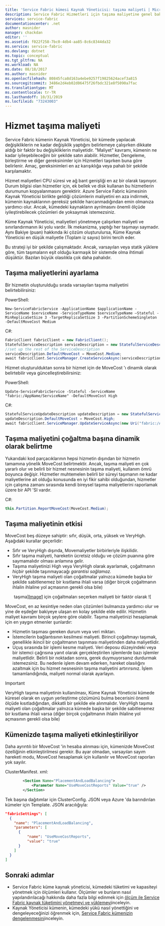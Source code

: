 ```yaml
---
title: 'Service Fabric kümesi Kaynak Yöneticisi: taşıma maliyeti | Microsoft Docs'
description: Service Fabric Hizmetleri için taşıma maliyetine genel bakış
services: service-fabric
documentationcenter: .net
author: masnider
manager: chackdan
editor: ''
ms.assetid: f022f258-7bc0-4db4-aa85-8c6c8344da32
ms.service: service-fabric
ms.devlang: dotnet
ms.topic: conceptual
ms.tgt_pltfrm: NA
ms.workload: NA
ms.date: 08/18/2017
ms.author: masnider
ms.openlocfilehash: 80845fca8d163a4ebe9257f19825624acef3a815
ms.sourcegitcommit: 3486e2d4eb02d06475f26fbdc321e8f5090a7fac
ms.translationtype: MT
ms.contentlocale: tr-TR
ms.lasthandoff: 10/31/2019
ms.locfileid: "73243003"
---
```

# <a name="service-movement-cost"></a>Hizmet taşıma maliyeti
Service Fabric kümenin Kaynak Yöneticisi, bir kümede yapılacak değişikliklerin ne kadar değişiklik yaptığını belirlemeye çalışırken dikkate aldığı bir faktör bu değişikliklerin maliyetidir. "Maliyet" kavramı, kümenin ne kadar iyileşebileceğini bir şekilde satın alabilir. Hizmetler, Dengeleme, birleştirme ve diğer gereksinimler için Hizmetleri taşırken buna göre belirlenir. Amaç, gereksinimleri en az karışıklığa veya pahalı bir şekilde karşılamaktır. 

Hizmet maliyetleri CPU süresi ve ağ bant genişliği en az bir olarak taşınıyor. Durum bilgisi olan hizmetler için, ek bellek ve disk kullanan bu hizmetlerin durumunun kopyalanmasını gerektirir. Azure Service Fabric kümesinin Kaynak Yöneticisi birlikte geldiği çözümlerin maliyetini en aza indirmek, kümenin kaynaklarının gereksiz şekilde harcanmadığından emin olmanıza yardımcı olur. Ancak, kümedeki kaynakların ayrılmasını önemli ölçüde iyileştirebilecek çözümleri de yoksaymak istemezsiniz.

Küme Kaynak Yöneticisi, maliyetleri yönetmeye çalışırken maliyeti ve sınırlandırmanın iki yolu vardır. İlk mekanizma, yaptığı her taşımayı saymadır. Aynı Bakiye (puan) hakkında iki çözüm oluşturulursa, Küme Kaynak Yöneticisi en düşük maliyetle (Toplam iz sayısı) birini tercih eder.

Bu strateji iyi bir şekilde çalışmaktadır. Ancak, varsayılan veya statik yüklere göre, tüm taşımaların eşit olduğu karmaşık bir sistemde olma ihtimali düşüktür. Bazıları büyük olasılıkla çok daha pahalıdır.

## <a name="setting-move-costs"></a>Taşıma maliyetlerini ayarlama 
Bir hizmetin oluşturulduğu sırada varsayılan taşıma maliyetini belirtebilirsiniz:

PowerShell:

```posh
New-ServiceFabricService -ApplicationName $applicationName -ServiceName $serviceName -ServiceTypeName $serviceTypeName –Stateful -MinReplicaSetSize 3 -TargetReplicaSetSize 3 -PartitionSchemeSingleton -DefaultMoveCost Medium
```

C#: 

```csharp
FabricClient fabricClient = new FabricClient();
StatefulServiceDescription serviceDescription = new StatefulServiceDescription();
//set up the rest of the ServiceDescription
serviceDescription.DefaultMoveCost = MoveCost.Medium;
await fabricClient.ServiceManager.CreateServiceAsync(serviceDescription);
```

Hizmet oluşturulduktan sonra bir hizmet için de MoveCost 'ı dinamik olarak belirtebilir veya güncelleştirebilirsiniz: 

PowerShell: 

```posh
Update-ServiceFabricService -Stateful -ServiceName "fabric:/AppName/ServiceName" -DefaultMoveCost High
```

C#:

```csharp
StatefulServiceUpdateDescription updateDescription = new StatefulServiceUpdateDescription();
updateDescription.DefaultMoveCost = MoveCost.High;
await fabricClient.ServiceManager.UpdateServiceAsync(new Uri("fabric:/AppName/ServiceName"), updateDescription);
```

## <a name="dynamically-specifying-move-cost-on-a-per-replica-basis"></a>Taşıma maliyetini çoğaltma başına dinamik olarak belirtme

Yukarıdaki kod parçacıklarının hepsi hizmetin dışından bir hizmetin tamamına yönelik MoveCost belirtmektir. Ancak, taşıma maliyeti en çok yararlı olur ve belirli bir hizmet nesnesinin taşıma maliyeti, kullanım ömrü boyunca değişir. Hizmetler muhtemelen belirli bir süreyi taşımanın ne kadar maliyetlerine ait olduğu konusunda en iyi fikir sahibi olduğundan, hizmetler için çalışma zamanı sırasında kendi bireysel taşıma maliyetlerini raporlamak üzere bir API 'SI vardır. 

C#:

```csharp
this.Partition.ReportMoveCost(MoveCost.Medium);
```

## <a name="impact-of-move-cost"></a>Taşıma maliyetinin etkisi
MoveCost beş düzeye sahiptir: sıfır, düşük, orta, yüksek ve VeryHigh. Aşağıdaki kurallar geçerlidir:

* Sıfır ve VeryHigh dışında, Movemaliyetler birbirleriyle ilişkilidir. 
* Sıfır taşıma maliyeti, hareketin ücretsiz olduğu ve çözüm puanına göre saymamalıdır olması anlamına gelir.
* Taşıma maliyetinizi High veya VeryHigh olarak ayarlamak, çoğaltmanın *hiçbir* şekilde taşınmayacağı *garantisi sağlamaz.*
* VeryHigh taşıma maliyeti olan çoğaltmalar yalnızca kümede başka bir şekilde sabitlenemez bir kısıtlama ihlali varsa (diğer birçok çoğaltmanın ihlalin ihlaline yol açmasının gerekli olsa bile)



<center>

taşıma][Image1]
için çoğaltmaları seçerken maliyeti bir faktör olarak ![</center>

MoveCost, en az kesintiye neden olan çözümleri bulmanıza yardımcı olur ve yine de eşdeğer bakiyeye ulaşan en kolay şekilde elde edilir. Hizmetin maliyet kavramı birçok şeylere göre olabilir. Taşıma maliyetinizi hesaplamak için en yaygın etmenler şunlardır:

- Hizmetin taşıması gereken durum veya veri miktarı.
- İstemcilerin bağlantısının kesilmesi maliyeti. Birincil çoğaltmayı taşımak, genellikle ikincil bir çoğaltmanın taşınması maliyetinden daha maliyetlidir.
- Uçuş sırasında bir işlemi kesme maliyeti. Veri deposu düzeyindeki veya bir istemci çağrısına yanıt olarak gerçekleştirilen işlemlerde bazı işlemler maliyetlidir. Belirli bir noktadan sonra, gerek duymuyorsanız durdurmak istemezsiniz. Bu nedenle işlem devam ederken, hareket olasılığını azaltmak için bu hizmet nesnesinin taşıma maliyetini artırırsınız. İşlem tamamlandığında, maliyeti normal olarak ayarlayın.

> [!IMPORTANT]
> VeryHigh taşıma maliyetinin kullanılması, Küme Kaynak Yöneticisi kümede küresel olarak en uygun yerleştirme çözümünü bulma becerisini önemli ölçüde kısıtladığından, dikkatli bir şekilde ele alınmalıdır. VeryHigh taşıma maliyeti olan çoğaltmalar yalnızca kümede başka bir şekilde sabitlenemez bir kısıtlama ihlali varsa (diğer birçok çoğaltmanın ihlalin ihlaline yol açmasının gerekli olsa bile)

## <a name="enabling-move-cost-in-your-cluster"></a>Kümenizde taşıma maliyeti etkinleştiriliyor
Daha ayrıntılı bir MoveCost 'in hesaba alınması için, kümenizde MoveCost özelliğinin etkinleştirilmesi gerekir. Bu ayar olmadan, varsayılan sayım hareketi modu, MoveCost hesaplamak için kullanılır ve MoveCost raporları yok sayılır.


ClusterManifest. xml:

``` xml
        <Section Name="PlacementAndLoadBalancing">
            <Parameter Name="UseMoveCostReports" Value="true" />
        </Section>
```

Tek başına dağıtımlar için ClusterConfig. JSON veya Azure 'da barındırılan kümeler için Template. JSON aracılığıyla:

```json
"fabricSettings": [
  {
    "name": "PlacementAndLoadBalancing",
    "parameters": [
      {
          "name": "UseMoveCostReports",
          "value": "true"
      }
    ]
  }
]
```

## <a name="next-steps"></a>Sonraki adımlar
- Service Fabric küme kaynak yöneticisi, kümedeki tüketimi ve kapasiteyi yönetmek için ölçümleri kullanır. Ölçümler ve bunların nasıl yapılandırılacağı hakkında daha fazla bilgi edinmek için [ölçüm ile Service Fabric kaynak tüketimini yönetmeyi ve yüklemeyi](service-fabric-cluster-resource-manager-metrics.md)inceleyin.
- Kaynak Yöneticisi kümenin, kümedeki yükü nasıl yönettiğini ve dengeleyeceğinizi öğrenmek için, [Service Fabric kümenizin dengelenmesini](service-fabric-cluster-resource-manager-balancing.md)inceleyin.

[Image1]:./media/service-fabric-cluster-resource-manager-movement-cost/service-most-cost-example.png
